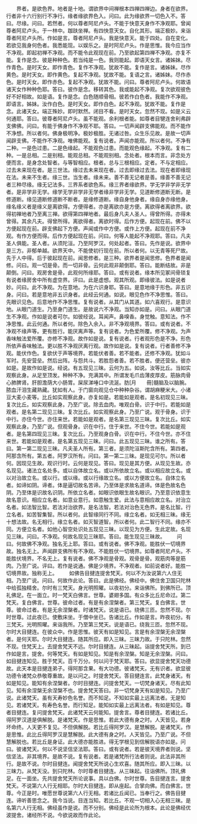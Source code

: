 <!-- { "loadSidebar": true } -->
　　界者。是欲色界。地者是十地。谓欲界中间禅根本四禅四禅边。身者在欲界。行者非十六行别行不净行。缘者缘欲界色入。问曰。此为缘欲界一切色入不。答曰。尽缘。问曰。若然者。何以尊者阿尼卢头。不能于快意天身作不净观耶。曾闻尊者阿尼卢头。于一林中。跏趺坐禅。有四快意天女。自化其形。端正极妙。来诣尊者阿尼卢头所。作如是言。尊者阿尼卢头。我是快意天。能于四处。自在变化。若欲见我身何色者。我悉能现。以娱乐之。是时阿尼卢头。作是思惟。我今应当作不净观。即起初禅不净观。而不能令此观现在前。乃至欲起第四禅不净观。亦复不能。复作是念。彼是种种色。若当纯是一色。我则能起。即语天女言。诸姊妹。尽作青色。是时天女。即作青色。复作不净观。犹故不能。复作是言。诸姊妹。尽作黄色。是时天女。即作黄色。复起不净观。犹故不能。复语之言。诸姊妹。尽作赤色。是时天女。即作赤色。复起不净观。犹故不能。问曰。尊者阿尼卢头。何故语诸天女作种种色耶。答曰。彼作是念。移转其色。我或能起不净观。复次欲观彼色好不好相故。如是语。复作是念。白色随顺骨相。彼若作白色者。我能作不净观。即语言。姊妹。汝作白色。是时天女。即作白色。起不净观。犹故不能。复作是念。此诸天女。端正殊妙。即时默然。闭目不看。是时天女。忽然不现。如是义云何通耶。答曰。彼尊者阿尼卢头。虽不能观。余利根者能。如尊者目犍连舍利弗辟支佛佛。问曰。有能于佛身作不净观不耶。答曰。一切声闻辟支佛能观。而不能作不净想。所以者何。佛身极明净。极妙极胜。无诸过咎。众生乐见故。是故一切声闻辟支佛。不能作不净观。唯佛能观。复有说者。声闻亦能观。所以者何。不净有二种。一是色过患。二是色缘起。不能观色过患。而能观色缘起。不净观。复有二种。一是总相。二是别相。能观总相。不能观别相。念处者。根本而言。非念处方便而言。是身念处智者。与等智相应。根者。总与三根相应。定者。不与定相应。过去未来现在者。是三世法。缘过去未来现在者。过去即缘过去法。现在者即缘现在法。未来不生者。缘三世。当生者。缘未来。善不善无记者是善。缘善不善无记者三种尽缘。缘无记法多。三界系者欲色系。缘三界者缘欲界。学无学非学非无学者。是非学非无学。缘学无学非学非无学者缘非学非无学。见道断修道断无断。是修道断。缘见道断修道断不断者。是缘修道断。缘自身他身者。缘自身亦缘他身。缘名缘义者是缘义是离欲得。方便得者。亦是离欲亦是方便。离欲得者离欲界。欲得初禅地者乃至离三禅。欲得第四禅地者。最后身凡夫人圣人。得曾所得。亦得未曾得。其余凡夫。得曾所得。离欲得者。离欲时得。后作方便。起现在前。佛不以方便起现在前。辟支佛起下方便。声闻或作中方便。或作上方便。起现在前不净观。有作方便而得。后作方便起现在前。问曰。何等人能起不净观耶。答曰。凡夫圣人俱能。圣人者。从须陀洹。乃至阿罗汉。何处起者。答曰。先作是说。欲界中是三方。非郁单越。欲界天中。不能使初行现在前。所以者何。以无青等死尸故。先于人中得。后于彼起现在前。闻思修者。是三种。欲界者是闻思修。色界者是闻修。问曰。观一切是骨。而一切非骨。云何此观非颠倒耶。答曰。能断结故。非是颠倒。问曰。观房舍是骨。此观何所缘耶。答曰。或有说者。缘本所见冢间骨琐复有说者缘房舍中所有虚空界。评曰。此是虚想。观其所观。即缘彼法。如是说者妙。问曰。此不净观。为在意地。为在六识身耶。答曰。是意地缘于形色。非五识身。问曰。若是意地非五识身者。此经云何通。如说。眼见色作不净思惟。答曰。先眼识见色。后意地作不净思惟。复有说者。从其门从其道。如六喜观行。是意识地。从眼门道生。乃至身门道生。是故说六不净观。当知亦如是。问曰。从眼门道生不净观。作如是说者可尔。如彼经说。耳闻声。鼻嗅香。身觉触。意知法。作不净思惟。此云何通。所以者何。除色入余入。非不净观境界。答曰。或有说者。不净观不缘声等。更有胜行。能厌离声等。复有说者。为色爱所覆。修不净观。为声香味触法爱所覆。亦修不净观。故作如是说。复有说者。行者观形色是不净。形色所依声香味触法。更以胜不净观厌离行观。故作如是说。复有说者。行者善修不净观。能伏作色。复欲伏于声等境界。若能伏者善。若不能者。还修不净观。犹如斗军时。先安营垒。然后出阵。与怨共斗。若胜怨者善。若不胜者。便还营垒。彼亦如是。是故作如是说。经说。有五现见三昧。云何为五。如说。汝等比丘。当如实观察此身。从足至顶发。种种不净。充满其中。所谓发毛爪齿薄皮厚皮。筋脉肉骨心肺脾肾。肝胆澹荫大小肠胃。屎尿涕唾口中流涎。肪[月　　冊]髓脑及以脑腕。脓血汗泪生藏熟藏。犹如有人。于门窗向观见仓中种种杂谷。谓胡麻粳米大。小诸豆大麦小麦等。比丘如实观察此身。亦复如是。若能如是观者。是名初现见三昧。复次比丘。如实观察此身。乃至广说。除去血肉。唯观白骨。识于中行。若能如是观者。是名第二现见三昧。复次比丘。如实观察此身。乃至广说。观于骨身。识于中行。亦住今世。亦住来世。若能如是观者。是名第三现见三昧。复次比丘。如实观察此身。乃至广说。但观骨身。识在中行。住于来世。不住今世。若能如是观者。是名第四现见三昧。复次比丘。乃至观身白骨。识在中行。不住今世。亦不住来世。若能如是观者。是名第五现见三昧。问曰。此五现见三昧。谁之所有。答曰。第一第二现见三昧。凡夫圣人所有。第三者。是须陀洹斯陀含所有。第四者。阿那含所有。第五者。阿罗汉所有。问曰。第一第二三昧。是现见可尔。所以者何。因现见生故。观识行时。云何是现见。答曰。现见是其方便。从现见生故。亦名现见。诸法立名处多。或以自体故立名。或以所依故立名。或以相应故立名。或以对治故立名。或以行。或以缘。或以行缘故立名。或以方便故立名。自体立名者。如谛如阴。谛者。体是逼切故名苦谛。乃至体是求故名道谛。体是色故名色阴。乃至体是识故名识阴。所依立名者。如眼识依眼生故名眼识。乃至意识依意生故名意识。相应立名者。如意业意行。如意触生爱。此法与意相应故立名。对治立名者。如法智比智。若法对治欲界。是名法智。若法对治色无色界。是名比智。行立名者。如苦智集智。所以者何。此智缘同行不同。缘立名者。如无相三昧。缘无十想法故。名无相行。缘立名者。如灭智道智。所以者何。此二智行不同。缘亦不同。方便立名者。如他心智空处识处五现见三昧。以现见为方便。生此定故。名现见三昧。问曰。不净观。何故名现见三昧耶。答曰。能生现见三昧故。
　　问曰。何故佛不净观。独名无上耶。答曰。或有说者。佛不净观。能胜伏一切境界故。独名无上。声闻辟支佛所有不净观。不能胜伏一切境界。如尊者阿尼卢头。不能胜伏境界。不名无上。复有说者。佛不净观是骨观。观骨是骨。观筋肉等是筋肉。乃至广说。评曰。若作是说通。佛是少境界。不净观者。如前说者好。能胜一切境界故。独称无上。
　　如佛告目揵连提舍梵天。何以不为汝说第六人住无相。乃至广说。问曰。何故作此论。答曰。此是佛经。佛经中。佛住舍卫国只陀林中给孤独精舍。尔时有三梵天。身光明照曜。以夜初分。来诣佛所。到佛所已。顶礼佛足。在一面立。时一梵天白佛言。世尊。婆翅多国。有众多比丘尼命过。第二梵天。复白佛言。世尊。彼命过者。有是有余涅槃者。第三梵天。复白佛言。世尊。彼命过者。有是无余涅槃者。时诸梵天。说是语已。绕佛三匝。忽然不现。尔时世尊。过此夜已。使敷床坐。于僧中坐已。告诸比丘。作如是言。昨夜初分。有三梵天。光明照曜。来诣我所。乃至第三梵天。说是语已。绕我三匝。忽然不现。尔时大目揵连。在彼众中。作是思惟。彼天有如是知见。言是有余涅槃无余涅槃者。是何天耶。尔时大目揵连。随其所应。即入三昧。三昧力故。于只陀林。忽然不现。住梵天上。去提舍梵天不远。尔时目揵连。从三昧起。诣提舍梵天所。到已作如是言。提舍。何等梵天。有如是知见。知是有余涅槃。知是无余涅槃。问曰。如目揵连知见。胜于梵天。百千万分。何以问于梵天耶。答曰。欲显提舍梵天功德故。此天本是目揵连弟子。得阿那含果。有大功德。彼诸梵天。无有识者。欲显彼功德令诸梵众恭敬尊重故。是以问之。时提舍梵天。答目揵连言。此梵身诸天。有如是知见。能知有余涅槃者。尔时目揵连。问提舍梵天。一切梵身诸天。尽有此知见。知有余涅槃无余涅槃不也。提舍梵天答曰。非一切梵身天有如是知见。乃至广说。此诸梵天。虽有天寿妙色名誉。而不知足。不知如实最上远离法者。无是知见。若诸梵天。有寿色名誉。而行知足。能知如实最上远离法者。有如是知见。尊者目揵连。复问提舍梵天。此诸梵天云何能知。提舍言。尊者目揵连。若诸比丘。得阿罗汉道是俱解脱。是诸梵天。作是思惟。若此大德有身之时。人天皆见。若身坏命终。人天更不复见。不但俱解脱。若比丘得阿罗汉。是慧解脱。是诸梵天。作是思惟。此比丘得阿罗汉是慧解脱。此大德有身之时。人天皆见。乃至广说。不但慧解脱也。若比丘是身证。此大德亦能胜进。得无学根见到信解脱语亦如是。问曰。彼诸梵天。何以不说坚信坚法耶。答曰。或有说者。若是彼天境界者则说。坚信坚法。非其境界。是故不说。复有说者。若是诸梵所行法者则说。此法非其所行。是故不说。尔时目揵连。闻提舍梵天所说心生欢喜。随其所应。即入三昧。以三昧力。从梵天没。到只陀林。尔时尊者目揵连。从三昧起。往诣佛所。顶礼佛足。在一面坐。先共提舍梵天所论说事。具以白佛。尔时世尊。告目揵连言。提舍梵天。不说第六人行无相耶。尔时大目揵连。即从座起。合掌向佛。而白佛言。世尊。今正是时。唯愿世尊说第六人行无相。若诸比丘闻已。当奉行之。佛告目揵连。谛听善思念之。我今当说。目连当知。若比丘。不观一切相入心无相三昧。是名第六人行无相。佛经虽作是说。而不分别。佛经是此论所为根本。此论是佛经优波提舍。诸经所不说。今欲说故而作此论。
